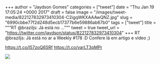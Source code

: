 
+++
author = "Jaydson Gomes"
categories = ["tweet"]
date = "Thu Jan 19 17:05:24 +0000 2017"
draft = false
image = "/images/tweet-media/822127832973410304-C2igqWKXAAAwQNZ.jpg"
slug = "6990cbbe77f2d248d5ecb17377b6e59886ab67b0"
tags = ["tweet"]
title = """RT @braziljs: Já está no ..."""
tweet = true
tweet_url = "https://twitter.com/jaydson/status/822127832973410304"
+++
RT @braziljs: Já está no ar a Weekly #178  :D
Confere lá em artigo e vídeo  ;)

https://t.co/I57zoQ6SRf https://t.co/varLT3pMPr

![](/images/tweet-media/822127832973410304-C2igqWKXAAAwQNZ.jpg)